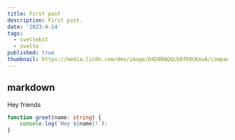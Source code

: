 ```yaml
---
title: First post
description: First post.
date: '2023-4-14'
tags:
  - sveltekit
  - svelte
published: true
thumbnail: https://media.licdn.com/dms/image/D4D0BAQGLG9fD9CKeuA/company-logo_200_200/0/1686144597460/twinversetech_logo?e=1729728000&v=beta&t=VllpZqAxl_sxCySQHgzlu-TBI4EceRfhAJgIWuV_ohs
---
```


## markdown

Hey friends

```ts
function greet(name: string) {
	console.log(`Hey ${name}!`);
}
```
